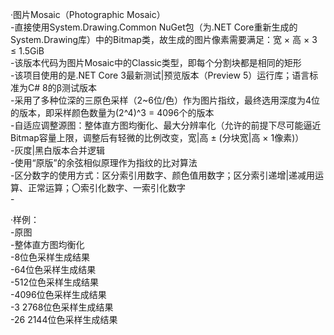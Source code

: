 [//]:# (Microsoft YaHei UI)

·图片Mosaic（Photographic Mosaic）  
\-直接使用System.Drawing.Common NuGet包（为.NET Core重新生成的System.Drawing库）中的Bitmap类，故生成的图片像素需要满足：宽 × 高 × 3 ≤ 1.5GiB  
\-该版本代码为图片Mosaic中的Classic类型，即每个分割块都是相同的矩形  
\-该项目使用的是.NET Core 3最新测试|预览版本（Preview 5）运行库；语言标准为C# 8的β测试版本  
\-采用了多种位深的三原色采样（2~6位/色）作为图片指纹，最终选用深度为4位的版本，即采样颜色数量为(2^4)^3 = 4096个的版本  
\-自适应调整源图：整体直方图均衡化、最大分辨率化（允许的前提下尽可能逼近Bitmap容量上限，调整后有轻微的比例改变，宽|高 ± (分块宽|高 × 1像素)）  
\-灰度|黑白版本合并逻辑  
\-使用“原版”的余弦相似原理作为指纹的比对算法  
\-区分数字的使用方式：区分索引用数字、颜色值用数字；区分索引递增|递减用运算、正常运算；〇索引化数字、一索引化数字  
\-

·样例：  
\-原图  
\-整体直方图均衡化  
\-8位色采样生成结果  
\-64位色采样生成结果  
\-512位色采样生成结果  
\-4096位色采样生成结果  
\-3 2768位色采样生成结果  
\-26 2144位色采样生成结果